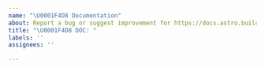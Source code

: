 ```yaml
---
name: "\U0001F4D8 Documentation"
about: Report a bug or suggest improvement for https://docs.astro.build
title: "\U0001F4D8 DOC: "
labels: ''
assignees: ''

---
```



